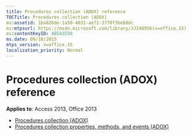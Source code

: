 ```yaml
---
title: Procedures collection (ADOX) reference
TOCTitle: Procedures collection (ADOX)
ms:assetid: 1ba826de-1a50-4031-ae72-2770f3beb8dc
ms:mtpsurl: https://msdn.microsoft.com/library/JJ248956(v=office.15)
ms:contentKeyID: 48543550
ms.date: 09/18/2015
mtps_version: v=office.15
localization_priority: Normal
---
```


# Procedures collection (ADOX) reference

**Applies to**: Access 2013, Office 2013

- [Procedures collection (ADOX)](procedures-collection-adox.md)
- [Procedures collection properties, methods, and events (ADOX)](procedures-collection-properties-methods-and-events-adox.md)

